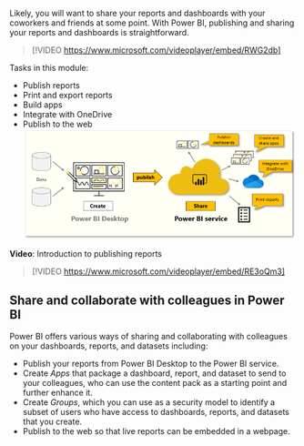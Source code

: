 Likely, you will want to share your reports and dashboards with your coworkers and friends at some point. With Power BI, publishing and sharing your reports and dashboards is straightforward.

> [!VIDEO https://www.microsoft.com/videoplayer/embed/RWG2db]

Tasks in this module:
- Publish reports
- Print and export reports
- Build apps
- Integrate with OneDrive
- Publish to the web
![Conceptual graphic of the tasks in this module.](../media/01-power-bi-desktop-overview2.png)

**Video**: Introduction to publishing reports
> [!VIDEO https://www.microsoft.com/videoplayer/embed/RE3oQm3]

## Share and collaborate with colleagues in Power BI

Power BI offers various ways of sharing and collaborating with colleagues on your dashboards, reports, and datasets including:

 - Publish your reports from Power BI Desktop to the Power BI service.
 - Create *Apps* that package a dashboard, report, and dataset to send to your colleagues, who can use the content pack as a starting point and further enhance it.
 - Create *Groups*, which you can use as a security model to identify a subset of users who have access to dashboards, reports, and datasets that you create.
 - Publish to the web so that live reports can be embedded in a webpage. 


